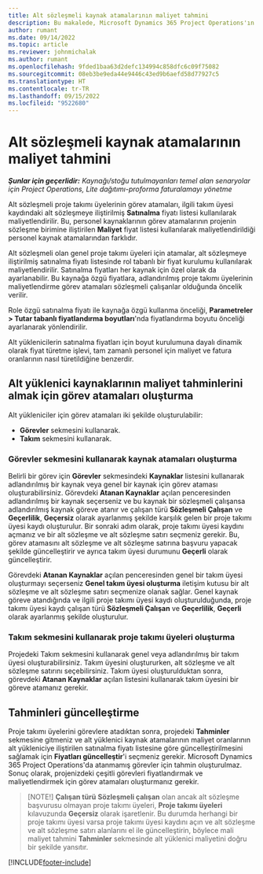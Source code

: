 ```yaml
---
title: Alt sözleşmeli kaynak atamalarının maliyet tahmini
description: Bu makalede, Microsoft Dynamics 365 Project Operations'ın alt sözleşmeli kaynak atamalarının maliyet tahminini nasıl hesapladığı açıklanmaktadır.
author: rumant
ms.date: 09/14/2022
ms.topic: article
ms.reviewer: johnmichalak
ms.author: rumant
ms.openlocfilehash: 9fded1baa63d2defc134994c858dfc6c09f75082
ms.sourcegitcommit: 08eb3be9eda44e9446c43ed9b6aefd58d77927c5
ms.translationtype: HT
ms.contentlocale: tr-TR
ms.lasthandoff: 09/15/2022
ms.locfileid: "9522680"
---
```

# <a name="cost-estimation-of-subcontracted-resource-assignments"></a>Alt sözleşmeli kaynak atamalarının maliyet tahmini

_**Şunlar için geçerlidir:** Kaynağı/stoğu tutulmayanları temel alan senaryolar için Project Operations, Lite dağıtımı-proforma faturalamayı yönetme_

Alt sözleşmeli proje takımı üyelerinin görev atamaları, ilgili takım üyesi kaydındaki alt sözleşmeye iliştirilmiş **Satınalma** fiyatı listesi kullanılarak maliyetlendirilir. Bu, personel kaynaklarının görev atamalarının projenin sözleşme birimine iliştirilen **Maliyet** fiyat listesi kullanılarak maliyetlendirildiği personel kaynak atamalarından farklıdır. 

Alt sözleşmeli olan genel proje takımı üyeleri için atamalar, alt sözleşmeye iliştirilmiş satınalma fiyatı listesinde rol tabanlı bir fiyat kurulumu kullanılarak maliyetlendirilir. Satınalma fiyatları her kaynak için özel olarak da ayarlanabilir. Bu kaynağa özgü fiyatlara, adlandırılmış proje takımı üyelerinin maliyetlendirme görev atamaları sözleşmeli çalışanlar olduğunda öncelik verilir. 

Role özgü satınalma fiyatı ile kaynağa özgü kullanma önceliği, **Parametreler > Tutar tabanlı fiyatlandırma boyutları**'nda fiyatlandırma boyutu önceliği ayarlanarak yönlendirilir.

Alt yüklenicilerin satınalma fiyatları için boyut kurulumuna dayalı dinamik olarak fiyat türetme işlevi, tam zamanlı personel için maliyet ve fatura oranlarının nasıl türetildiğine benzerdir. 

## <a name="creating-task-assignments-for-getting-cost-estimates-of-subcontractor-resources"></a>Alt yüklenici kaynaklarının maliyet tahminlerini almak için görev atamaları oluşturma

Alt yükleniciler için görev atamaları iki şekilde oluşturulabilir: 
- **Görevler** sekmesini kullanarak.
- **Takım** sekmesini kullanarak.

### <a name="creating-resources-assignments-using-the-tasks-tab"></a>Görevler sekmesini kullanarak kaynak atamaları oluşturma
Belirli bir görev için **Görevler** sekmesindeki **Kaynaklar** listesini kullanarak adlandırılmış bir kaynak veya genel bir kaynak için görev ataması oluşturabilirsiniz. Görevdeki **Atanan Kaynaklar** açılan penceresinden adlandırılmış bir kaynak seçerseniz ve bu kaynak bir sözleşmeli çalışansa adlandırılmış kaynak göreve atanır ve çalışan türü **Sözleşmeli Çalışan** ve **Geçerlilik**, **Geçersiz** olarak ayarlanmış şekilde karşılık gelen bir proje takımı üyesi kaydı oluşturulur. Bir sonraki adım olarak, proje takımı üyesi kaydını açmanız ve bir alt sözleşme ve alt sözleşme satırı seçmeniz gerekir. Bu, görev atamasını alt sözleşme ve alt sözleşme satırına başvuru yapacak şekilde güncelleştirir ve ayrıca takım üyesi durumunu **Geçerli** olarak güncelleştirir.

Görevdeki **Atanan Kaynaklar** açılan penceresinden genel bir takım üyesi oluşturmayı seçerseniz **Genel takım üyesi oluşturma** iletişim kutusu bir alt sözleşme ve alt sözleşme satırı seçmenize olanak sağlar. Genel kaynak göreve atandığında ve ilgili proje takımı üyesi kaydı oluşturulduğunda, proje takımı üyesi kaydı çalışan türü **Sözleşmeli Çalışan** ve **Geçerlilik**, **Geçerli** olarak ayarlanmış şekilde oluşturulur.

### <a name="creating-project-team-members-using-the-team-tab"></a>Takım sekmesini kullanarak proje takımı üyeleri oluşturma
Projedeki Takım sekmesini kullanarak genel veya adlandırılmış bir takım üyesi oluşturabilirsiniz. Takım üyesini oluştururken, alt sözleşme ve alt sözleşme satırını seçebilirsiniz. Takım üyesi oluşturulduktan sonra, görevdeki **Atanan Kaynaklar** açılan listesini kullanarak takım üyesini bir göreve atamanız gerekir. 

## <a name="updating-estimates"></a>Tahminleri güncelleştirme
Proje takımı üyelerini görevlere atadıktan sonra, projedeki **Tahminler** sekmesine gitmeniz ve alt yüklenici kaynak atamalarının maliyet oranlarının alt yükleniciye iliştirilen satınalma fiyatı listesine göre güncelleştirilmesini sağlamak için **Fiyatları güncelleştir**'i seçmeniz gerekir. Microsoft Dynamics 365 Project Operations'da atanmamış görevler için tahmin oluşturulmaz. Sonuç olarak, projenizdeki çeşitli görevleri fiyatlandırmak ve maliyetlendirmek için görev atamaları oluşturmanız gerekir. 

> [NOTE!] **Çalışan türü** **Sözleşmeli çalışan** olan ancak alt sözleşme başvurusu olmayan proje takımı üyeleri, **Proje takımı üyeleri** kılavuzunda **Geçersiz** olarak işaretlenir. Bu durumda herhangi bir proje takımı üyesi varsa proje takımı üyesi kaydını açın ve alt sözleşme ve alt sözleşme satırı alanlarını el ile güncelleştirin, böylece mali maliyet tahmini **Tahminler** sekmesinde alt yüklenici maliyetini doğru bir şekilde yansıtır. 


[!INCLUDE[footer-include](../../includes/footer-banner.md)]
